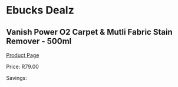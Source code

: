 
# Ebucks Dealz
## Vanish Power O2 Carpet & Mutli Fabric Stain Remover - 500ml
[Product Page](https://www.ebucks.com/web/shop/productSelected.do?prodId=380877316&catId=1158500262)

Price: R79.00

Savings: 


	